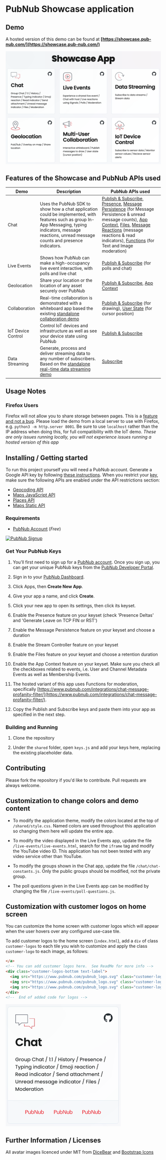 # PubNub Showcase application

## Demo

A hosted version of this demo can be found at **[https://showcase.pub-nub.com/](https://showcase.pub-nub.com/)**

![Screenshot](https://raw.githubusercontent.com/PubNubDevelopers/PubNub-Showcase/main/media/landing.png)

## Features of the Showcase and PubNub APIs used

| Demo | Description | PubNub APIs used |
| ---- | --- | ---------------- |
| Chat | Uses the PubNub SDK to show how a chat application could be implemented, with features such as group In-App Messaging, typing indicators, message reactions, unread message counts and presence indicators. |  [Publish & Subscribe](https://www.pubnub.com/docs/sdks/javascript/api-reference/publish-and-subscribe), [Presence](https://www.pubnub.com/docs/sdks/javascript/api-reference/presence), [Message Persistence](https://www.pubnub.com/docs/sdks/javascript/api-reference/storage-and-playback) (for Message Persistence & unread message counts), [App Context](https://www.pubnub.com/docs/sdks/javascript/api-reference/objects), [Files](https://www.pubnub.com/docs/sdks/javascript/api-reference/files), [Message Reactions](https://www.pubnub.com/docs/sdks/javascript/api-reference/message-actions)  (message reactions & read indicators), [Functions](https://www.pubnub.com/docs/general/serverless/functions/overview) (for Text and Image moderation)  |
| Live Events | Shows how PubNub can make a high-occupancy live event interactive, with polls and live chat | [Publish & Subscribe](https://www.pubnub.com/docs/sdks/javascript/api-reference/publish-and-subscribe)  (for polls and chat) |
| Geolocation | Share your location or the location of any asset securely over PubNub | [Publish & Subscribe](https://www.pubnub.com/docs/sdks/javascript/api-reference/publish-and-subscribe), [App Context](https://www.pubnub.com/docs/sdks/javascript/api-reference/objects) |
| Collaboration | Real-time collaboration is demonstrated with a whiteboard app based the existing [standalone collaboration demo](https://www.pubnub.com/demos/codoodler-collaboration-demo/) | [Publish & Subscribe](https://www.pubnub.com/docs/sdks/javascript/api-reference/publish-and-subscribe)  (for drawing), [User State](https://www.pubnub.com/docs/sdks/javascript/api-reference/presence#user-state) (for cursor position) |
| IoT Device Control | Control IoT devices and infrastructure as well as see your device state using PubNub | [Publish & Subscribe](https://www.pubnub.com/docs/sdks/javascript/api-reference/publish-and-subscribe) |
| Data Streaming | Generate, process and deliver streaming data to any number of subscribers.  Based on the [standalone real-time data streaming demo](https://www.pubnub.com/demos/real-time-data-streaming/) | [Subscribe](https://www.pubnub.com/docs/sdks/javascript/api-reference/publish-and-subscribe) |


## Usage Notes

### Firefox Users

Firefox will not allow you to share storage between pages.  This is a [feature and not a bug](https://bugzilla.mozilla.org/show_bug.cgi?id=1730419).  Please load the demo from a local server to use with Firefox, e.g. `python3 -m http.server 8001`.  Be sure to use `localhost` rather than the IP address when doing this, for full compatibility with the IoT demo.  *These are only issues running locally, you will not experience issues running a hosted version of this app*


## Installing / Getting started

To run this project yourself you will need a PubNub account. Generate a Google API key by following [these instructions](https://developers.google.com/maps/documentation/javascript/get-api-key). When you restrict your [key](https://console.cloud.google.com/apis/credentials/key/), make sure the following APIs are enabled under the API restrictions section:
- [Geocoding API](https://developers.google.com/maps/documentation/geocoding/overview)
- [Maps JavaScript API](https://developers.google.com/maps/documentation/javascript/overview)
- [Places API](https://developers.google.com/maps/documentation/places/web-service/overview)
- [Maps Static API](https://developers.google.com/maps/documentation/maps-static/overview)


### Requirements
- [PubNub Account](#pubnub-account) (*Free*)

<a href="https://dashboard.pubnub.com/signup">
	<img alt="PubNub Signup" src="https://i.imgur.com/og5DDjf.png" width=260 height=97/>
</a>

### Get Your PubNub Keys

1. You’ll first need to sign up for a [PubNub account](https://dashboard.pubnub.com/signup/). Once you sign up, you can get your unique PubNub keys from the [PubNub Developer Portal](https://admin.pubnub.com/).

1. Sign in to your [PubNub Dashboard](https://admin.pubnub.com/).

1. Click Apps, then **Create New App**.

1. Give your app a name, and click **Create**.

1. Click your new app to open its settings, then click its keyset.

1. Enable the Presence feature on your keyset (check 'Presence Deltas' and 'Generate Leave on TCP FIN or RST')

1. Enable the Message Persistence feature on your keyset and choose a duration

1. Enable the Stream Controller feature on your keyset

1. Enable the Files feature on your keyset and choose a retention duration

1. Enable the App Context feature on your keyset.  Make sure you check all the checkboxes related to events, i.e. User and Channel Metadata Events as well as Membership Events.

1. The hosted variant of this app uses Functions for moderation, specifically [https://www.pubnub.com/integrations/chat-message-profanity-filter/](https://www.pubnub.com/integrations/chat-message-profanity-filter/).

1. Copy the Publish and Subscribe keys and paste them into your app as specified in the next step.

### Building and Running

1. Clone the repository

1. Under the `shared` folder, open `keys.js` and add your keys here, replacing the existing placeholder data.

## Contributing
Please fork the repository if you'd like to contribute. Pull requests are always welcome.

## Customization to change colors and demo content

- To modify the application theme, modify the colors located at the top of `/shared/style.css`.  Named colors are used throughout this application so changing them here will update the entire app.

- To modify the video displayed in the Live Events app, update the file `/live-events/live-events.html`, search for the `iframe` tag and modify the YouTube video ID.  This application has not been tested with any video service other than YouTube.

- To modify the groups shown in the Chat app, update the file `/chat/chat-constants.js`.  Only the public groups should be modified, not the private group.

- The poll questions given in the Live Events app can be modified by changing the file `/live-events/poll-questions.js`.

## Customization with customer logos on home screen

You can customize the home screen with customer logos which will appear when the user hovers over any configured use-case tile.

To add customer logos to the home screen (`index.html`), add a `div` of class `customer-logos` to each tile you wish to customize and apply the class `customer-logo` to each image, as follows:

```html
</a>
<!-- You can add customer logos here.  See ReadMe for more info -->
<div class="customer-logos-bottom text-label">
  <img src="https://www.pubnub.com/pubnub_logo.svg" class="customer-logo">
  <img src="https://www.pubnub.com/pubnub_logo.svg" class="customer-logo"> <!--  optional -->
  <img src="https://www.pubnub.com/pubnub_logo.svg" class="customer-logo"> <!--  optional -->
</div>
<!--  End of added code for logos -->
```

![Custom Logos](https://raw.githubusercontent.com/PubNubDevelopers/PubNub-Showcase/main/media/custom-logos.png)


## Further Information / Licenses

All avatar images licenced under MIT from [DiceBear](https://dicebear.com/) and [Bootstrap Icons](https://icons.getbootstrap.com/)
